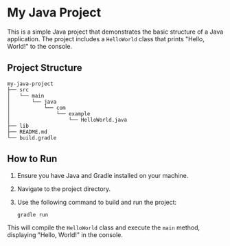 # My Java Project

This is a simple Java project that demonstrates the basic structure of a Java application. The project includes a `HelloWorld` class that prints "Hello, World!" to the console.

## Project Structure

```
my-java-project
├── src
│   └── main
│       └── java
│           └── com
│               └── example
│                   └── HelloWorld.java
├── lib
├── README.md
└── build.gradle
```

## How to Run

1. Ensure you have Java and Gradle installed on your machine.
2. Navigate to the project directory.
3. Use the following command to build and run the project:

   ```
   gradle run
   ```

This will compile the `HelloWorld` class and execute the `main` method, displaying "Hello, World!" in the console.
